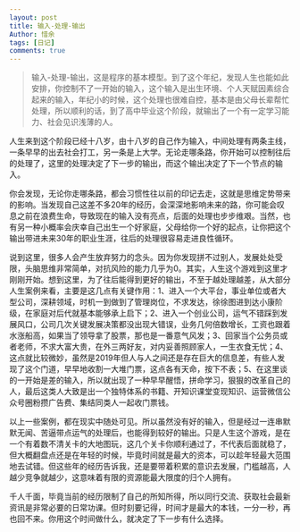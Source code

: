 ```yaml
---
layout: post
title: 输入-处理-输出
Author: 惜余
tags: [日记]
comments: true
---
```


> 输入-处理-输出，这是程序的基本模型。到了这个年纪，发现人生也能如此安排，你控制不了一开始的输入，这个输入是出生环境、个人天赋因素综合起来的输入，年纪小的时候，这个处理也很难自控，基本是由父母长辈帮忙处理，所以顺利的话，到了高中毕业这个阶段，就输出了一个有一定学习能力、社会见识浅薄的人。
<div class="blog_content">
<p>人生来到这个阶段已经十八岁，由十八岁的自己作为输入，中间处理有两条主线，一条早早的出去社会打工，另一条是上大学。无论走哪条路，你开始可以控制往后的处理了，这里的处理决定了下一步的输出，而这个输出决定了下一个节点的输入。    </p>
<p>你会发现，无论你走哪条路，都会习惯性往以前的印记去走，这就是思维定势带来的影响。当发现自己这差不多20年的经历，会深深地影响未来的路，你可能会叹息之前在浪费生命，导致现在的输入没有亮点，后面的处理也步步维艰。当然，也有另一种小概率会庆幸自己出生一个好家庭，父母给你一个好的起点，让你把这个输出带进未来30年的职业生涯，往后的处理很容易走进良性循环。</p>
<p>说到这里，很多人会产生放弃努力的念头。因为你发现拼不过别人，发展处处受限，头脑思维非常简单，对抗风险的能力几乎为0。其实，人生这个游戏到这里才刚刚开始。想到这里，为了往后能得到更好的输出，不至于越处理越差，从大部分人生案例来看，主要是这几点有关键作用：1、进入一个大平台，事业单位或者大型公司，深耕领域，时机一到做到了管理岗位，不求发达，徐徐图进到达小康阶级，在家庭对后代就基本能够承上启下；2、进入一个创业公司，运气不错踩到发展风口，公司几次关键发展决策都没出现大错误，业务几何倍数增长，工资也跟着水涨船高，如果当了领导拿了股票，那也是一番意气风发；3、回家当个公务员或者老师，不求大富大贵，在外三两好友，对内妥善照顾家人，一生衣食无忧；4、这点就比较微妙，虽然是2019年但人与人之间还是存在巨大的信息差，有些人发现了这个门道，早早地收割一大堆门票，这点各有天命，按下不表；5、在这里谈的一开始是差的输入，所以就出现了一种早早醒悟，拼命学习，狠狠的改革自己的人，最后这类人大致是出一个独特体系的书籍、开知识课堂变现知识、运营微信公众号圈粉攒广告费、集结同类人一起收门票钱。</p>
<p>以上一些案例，都在现实中随处可见。所以虽然没有好的输入，但是经过一连串默默无闻、苦逼带点运气的处理后，也能得到较好的输出。只是人生这个游戏，是在一个有着数不清关卡的大地图玩，这几个关卡你顺利通过了，不代表后面就稳了，但大概翻盘点还是在年轻的时候，毕竟时间就是最大的资本，可以趁年轻最大范围地去试错。但这些年的经历告诉我，还是要带着积累的意识去发展，门槛越高，人越少竞争就越少，这意味着有限的资源能最大限度的归个人拥有。</p>
<p>千人千面，毕竟当前的经历限制了自己的所知所得，所以同行交流、获取社会最新资讯是非常必要的日常功课。但时刻要记得，时间才是最大的本钱，一分一秒，再也回不来。你用这个时间做什么，就决定了下一步有什么选择。</p>
</div>